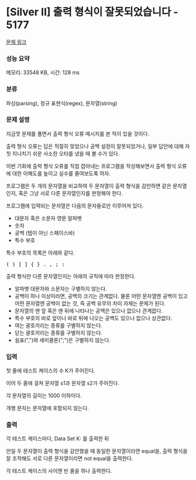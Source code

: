# [Silver II] 출력 형식이 잘못되었습니다 - 5177 

[문제 링크](https://www.acmicpc.net/problem/5177) 

### 성능 요약

메모리: 33548 KB, 시간: 128 ms

### 분류

파싱(parsing), 정규 표현식(regex), 문자열(string)

### 문제 설명

<p>지금껏 문제를 풀면서 출력 형식 오류 메시지를 본 적이 있을 것이다.</p>

<p>출력 형식 오류는 답은 적절히 맞았으나 공백 설정이 잘못되었거나, 일부 답안에 대해 자칫 지나치기 쉬운 사소한 오타를 냈을 때 볼 수가 있다.</p>

<p>이번 기회에 출력 형식 오류를 직접 잡아내는 프로그램을 작성해보면서 출력 형식 오류에 대한 이해도를 높이고 실수를 줄여보도록 하자.</p>

<p>프로그램은 두 개의 문자열을 비교하여 두 문자열이 출력 형식을 감안하면 같은 문자열인지, 혹은 그냥 서로 다른 문자열인지를 판정해야 한다.</p>

<p>프로그램에 입력되는 문자열은 다음의 문자들로만 이루어져 있다.</p>

<ul>
	<li>대문자 혹은 소문자 영문 알파벳</li>
	<li>숫자</li>
	<li>공백 (탭이 아닌 스페이스바)</li>
	<li>특수 부호</li>
</ul>

<p>특수 부호의 목록은 아래와 같다.</p>

<pre>( ) [ ] { } . , ; :
</pre>

<p>출력 형식만 다른 문자열인지는 아래의 규칙에 따라 판정한다.</p>

<ul>
	<li>알파벳 대문자와 소문자는 구별하지 않는다.</li>
	<li>공백이 하나 이상이라면, 공백의 크기는 관계없다. 물론 어떤 문자열엔 공백이 있고 어떤 문자열엔 공백이 없는 것, 즉 공백 유무의 차이 자체는 문제가 된다.</li>
	<li>문자열의 맨 앞 혹은 맨 뒤에 나타나는 공백은 있으나 없으나 관계없다.</li>
	<li>특수 부호의 바로 앞이나 바로 뒤에 나오는 공백도 있으나 없으나 상관없다.</li>
	<li>여는 괄호끼리는 종류를 구별하지 않는다.</li>
	<li>닫는 괄호끼리는 종류를 구별하지 않는다.</li>
	<li>쉼표(",")와 세미콜론(";")은 구별하지 않는다.</li>
</ul>

### 입력 

 <p>첫 줄에 테스트 케이스의 수 K가 주어진다.</p>

<p>이어 두 줄에 걸쳐 문자열 s1과 문자열 s2가 주어진다.</p>

<p>각 문자열의 길이는 1000 이하이다.</p>

<p>개행 문자는 문자열에 포함되지 않는다.</p>

### 출력 

 <p>각 테스트 케이스마다, Data Set K: 를 출력한 뒤</p>

<p>만일 두 문자열이 출력 형식을 감안했을 때 동일한 문자열이라면 equal을, 출력 형식을 잘 조작해도 서로 다른 문자열이라면 not equal을 출력한다.</p>

<p>각 테스트 케이스의 사이엔 빈 줄을 하나 출력한다.</p>

